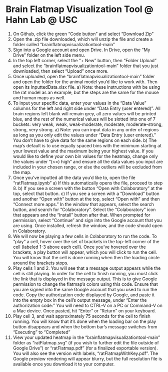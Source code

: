 # Brain Flatmap Visualization Tool @ Hahn Lab @ USC
1. On Github, click the green “Code button” and select “Download Zip”
2. Open the .zip file downloaded, which will unzip the file and create a folder called “brainflatmapvisualizationtool-main”
3. Sign into a Google account and open Drive. In Drive, open the “My Drive” folder on the left side menu.
4. In the top left corner, select the “+ New” button, then “Folder Upload” and select the “brainflatmapvisualizationtool-main” folder that you just downloaded, then select “Upload” once more.
5. Once uploaded, open the “brainflatmapvisualizationtool-main” folder and open the folder for the animal model you’d like to work with. Then open its InputtedData.xlsx file.
a) Note: these instructions with be using the rat model as an example, but the steps are the same for the mouse and human maps as well.
6. To input your specific data, enter your values in the “Data Value” columns for the left and right side under “Data Entry (user entered)”. All brain regions left blank will remain grey, all zero values will be printed blue, and the rest of the numerical values will be slotted into one of 7 buckets: very weak, weak, weak-moderate, moderate, moderate-strong, strong, very strong.
a) Note: you can input data in any order of regions as long as you only edit the values under “Data Entry (user entered).” You don’t have to give data for the same regions on each side.
b) The map’s default is to use equally spaced bins with the minimum starting at your lowest value and the maximum being your highest value. If you would like to define your own bin values for the heatmap, change only the values under “(<=) high” and ensure all the data values you input are included in your chosen range, or else the outliers will be excluded from the map. 
7. Once you’ve inputted all the data you’d like to, open the file “ratFlatmap.ipynb”
a) If this automatically opens the file, proceed to step 8.
b) If you see a screen with the button “Open with Colaboratory” at the top, select that button.
c) If you see a screen with a “Download” button and another “Open with” button at the top, select “Open with” and then “Connect more apps.” In the window that appears, select the search button, and search for “Colaboratory”. Select the “Colaboratory” icon that appears and the “Install” button after that. When prompted for permission, select “Continue” and sign into the Google account that you are using. Once installed, refresh the window, and the code should open in Colaboratory.  
8. We will now be playing a few cells in Colaboratory to run the code. To “play” a cell, hover over the set of brackets in the top-left corner of the cell (labeled 1-3 above each cell). Once you’ve hovered over the brackets, a play button will appear, which you will click to run the cell. You will know that the cell is done running when then the loading circle around the brackets stops.
9. Play cells 1 and 2. You will see that a message output appears while the cell is still playing. In order for the cell to finish running, you must click the link that is displayed in the message output. This is to give Google permission to change the flatmap’s colors using this code. Ensure that you are signed into the same Google account that you used to run the code. Copy the authorization code displayed by Google, and paste it into the empty box in the cell’s output message, under “Enter the authorization code:” You will need to CTRL-V on a PC or Command-V on a Mac device. Once pasted, hit “Enter” or “Return” on your keyboard.
10. Play cell 3, and wait approximately 75 seconds for the cell to finish running. You will know that it’s done when the loading bar on the play button disappears and when the bottom bar’s message switches from “Executing” to “Completed”
11. View your updated heatmap in the “brainflatmapvisualizationtool-main” folder as “ratFlatmap.svg” (if you wish to further edit the file outside of Google Drive”) or “ratFlatmap.pdf” (for a finalized exportable version). You will also see the version with labels, “ratFlatmapWithKey.pdf”. The Google preview rendering will appear blurry, but the full resolution file is available once you download it to your computer. 
